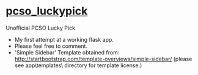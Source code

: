 # [pcso_luckypick](http://github.com/larpquire/pcso_luckypick.git)

Unofficial PCSO Lucky Pick

- My first attempt at a working flask app.
- Please feel free to comment.
- 'Simple Sidebar' Template obtained from:
  http://startbootstrap.com/template-overviews/simple-sidebar/
  (please see app\templates\ directory for template license.)